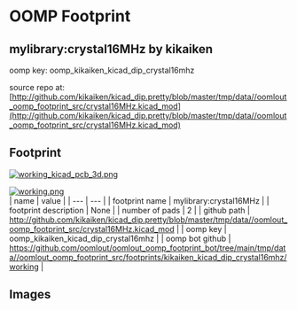 # OOMP Footprint  
## mylibrary:crystal16MHz  by kikaiken  
  
oomp key: oomp_kikaiken_kicad_dip_crystal16mhz  
  
source repo at: [http://github.com/kikaiken/kicad_dip.pretty/blob/master/tmp/data//oomlout_oomp_footprint_src/crystal16MHz.kicad_mod](http://github.com/kikaiken/kicad_dip.pretty/blob/master/tmp/data//oomlout_oomp_footprint_src/crystal16MHz.kicad_mod)  
## Footprint  
  
[![working_kicad_pcb_3d.png](working_kicad_pcb_3d_600.png)](working_kicad_pcb_3d.png)  
  
[![working.png](working_600.png)](working.png)  
| name | value | 
| --- | --- | 
| footprint name | mylibrary:crystal16MHz | 
| footprint description | None | 
| number of pads | 2 | 
| github path | http://github.com/kikaiken/kicad_dip.pretty/blob/master/tmp/data//oomlout_oomp_footprint_src/crystal16MHz.kicad_mod | 
| oomp key | oomp_kikaiken_kicad_dip_crystal16mhz | 
| oomp bot github | https://github.com/oomlout/oomlout_oomp_footprint_bot/tree/main/tmp/data//oomlout_oomp_footprint_src/footprints/kikaiken_kicad_dip_crystal16mhz/working | 
## Images  

